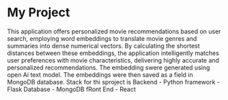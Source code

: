 # My Project

This application offers personalized movie recommendations based on user search, employing word embeddings to translate movie genres and summaries into dense numerical vectors. 
By calculating the shortest distances between these embeddings, the application intelligently matches user preferences with movie characteristics, delivering highly accurate and personalized recommendations.
The embedding swere generated using open Ai text model. The embeddings were then saved as a field in MongoDB database.
Stack for thi sproject is 
Backend - Python
framework - Flask
Database - MongoDB
fRont End - React




